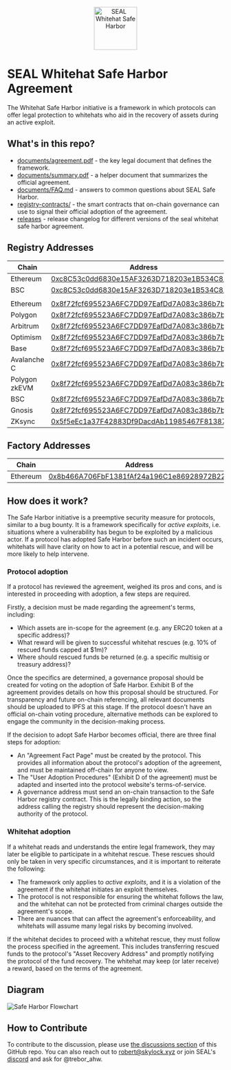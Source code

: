 <p align="center">
  <img src="assets/whitehat-full-logo-blue.svg" alt="SEAL Whitehat Safe Harbor" height=100/>
</p>

# SEAL Whitehat Safe Harbor Agreement

The Whitehat Safe Harbor initiative is a framework in which protocols can offer legal protection to whitehats who aid in the recovery of assets during an active exploit.

## What's in this repo?

-   [documents/agreement.pdf](documents/agreement.pdf) - the key legal document that defines the framework.
-   [documents/summary.pdf](documents/summary.pdf) - a helper document that summarizes the official agreement.
-   [documents/FAQ.md](documents/FAQ.md) - answers to common questions about SEAL Safe Harbor.
-   [registry-contracts/](registry-contracts/) - the smart contracts that on-chain governance can use to signal their official adoption of the agreement.
-   [releases](https://github.com/security-alliance/safe-harbor/releases) - release changelog for different versions of the seal whitehat safe harbor agreement.


## Registry Addresses

| Chain         | Address                                                                                                                          | Version |
| ------------- | -------------------------------------------------------------------------------------------------------------------------------- | ------- |
| Ethereum      | [0xc8C53c0dd6830e15AF3263D718203e1B534C8Abe](https://etherscan.io/address/0xca15Fff400e853d497Facc5456ec0231FdBcf20E)            | 2       |
| BSC           | [0xc8C53c0dd6830e15AF3263D718203e1B534C8Abe](https://etherscan.io/address/0xca15Fff400e853d497Facc5456ec0231FdBcf20E)            | 2       |
|               |                                                                                                                                  |         |
| Ethereum      | [0x8f72fcf695523A6FC7DD97EafDd7A083c386b7b6](https://etherscan.io/address/0x8f72fcf695523A6FC7DD97EafDd7A083c386b7b6)            | 1       |
| Polygon       | [0x8f72fcf695523A6FC7DD97EafDd7A083c386b7b6](https://polygonscan.com/address/0x8f72fcf695523A6FC7DD97EafDd7A083c386b7b6)         | 1       |
| Arbitrum      | [0x8f72fcf695523A6FC7DD97EafDd7A083c386b7b6](https://arbiscan.io/address/0x8f72fcf695523A6FC7DD97EafDd7A083c386b7b6)             | 1       |
| Optimism      | [0x8f72fcf695523A6FC7DD97EafDd7A083c386b7b6](https://optimistic.etherscan.io/address/0x8f72fcf695523A6FC7DD97EafDd7A083c386b7b6) | 1       |
| Base          | [0x8f72fcf695523A6FC7DD97EafDd7A083c386b7b6](https://basescan.org/address/0x8f72fcf695523A6FC7DD97EafDd7A083c386b7b6)            | 1       |
| Avalanche C   | [0x8f72fcf695523A6FC7DD97EafDd7A083c386b7b6](https://snowtrace.io/address/0x8f72fcf695523A6FC7DD97EafDd7A083c386b7b6)            | 1       |
| Polygon zkEVM | [0x8f72fcf695523A6FC7DD97EafDd7A083c386b7b6](https://zkevm.polygonscan.com/address/0x8f72fcf695523A6FC7DD97EafDd7A083c386b7b6)   | 1       |
| BSC           | [0x8f72fcf695523A6FC7DD97EafDd7A083c386b7b6](https://bscscan.com/address/0x8f72fcf695523a6fc7dd97eafdd7a083c386b7b6)             | 1       |
| Gnosis        | [0x8f72fcf695523A6FC7DD97EafDd7A083c386b7b6](https://gnosisscan.io/address/0x8f72fcf695523a6fc7dd97eafdd7a083c386b7b6)           | 1       |
| ZKsync        | [0x5f5eEc1a37F42883Df9DacdAb11985467F813877](https://explorer.zksync.io/address/0x5f5eEc1a37F42883Df9DacdAb11985467F813877)      | 1       |

## Factory Addresses

| Chain    | Address                                                                                                               | Version |
| -------- | --------------------------------------------------------------------------------------------------------------------- | ------- |
| Ethereum | [0x8b466A706FbF1381fAf24a196C1e86928972B228](https://etherscan.io/address/0x8b466A706FbF1381fAf24a196C1e86928972B228) | 2       |

## How does it work?

The Safe Harbor initiative is a preemptive security measure for protocols, similar to a bug bounty. It is a framework specifically for _active exploits_, i.e. situations where a vulnerability has begun to be exploited by a malicious actor. If a protocol has adopted Safe Harbor before such an incident occurs, whitehats will have clarity on how to act in a potential rescue, and will be more likely to help intervene.

### Protocol adoption

If a protocol has reviewed the agreement, weighed its pros and cons, and is interested in proceeding with adoption, a few steps are required.

Firstly, a decision must be made regarding the agreement's terms, including:

-   Which assets are in-scope for the agreement (e.g. any ERC20 token at a specific address)?
-   What reward will be given to successful whitehat rescues (e.g. 10% of rescued funds capped at $1m)?
-   Where should rescued funds be returned (e.g. a specific multisig or treasury address)?

Once the specifics are determined, a governance proposal should be created for voting on the adoption of Safe Harbor. Exhibit B of the agreement provides details on how this proposal should be structured. For transparency and future on-chain referencing, all relevant documents should be uploaded to IPFS at this stage. If the protocol doesn't have an official on-chain voting procedure, alternative methods can be explored to engage the community in the decision-making process.

If the decision to adopt Safe Harbor becomes official, there are three final steps for adoption:

-   An "Agreement Fact Page" must be created by the protocol. This provides all information about the protocol's adoption of the agreement, and must be maintained off-chain for anyone to view.
-   The "User Adoption Procedures" (Exhibit D of the agreement) must be adapted and inserted into the protocol website's terms-of-service.
-   A governance address must send an on-chain transaction to the Safe Harbor registry contract. This is the legally binding action, so the address calling the registry should represent the decision-making authority of the protocol.

### Whitehat adoption

If a whitehat reads and understands the entire legal framework, they may later be eligible to participate in a whitehat rescue. These rescues should only be taken in very specific circumstances, and it is important to reiterate the following:

-   The framework only applies to _active exploits_, and it is a violation of the agreement if the whitehat initiates an exploit themselves.
-   The protocol is not responsible for ensuring the whitehat follows the law, and the whitehat can not be protected from criminal charges outside the agreement's scope.
-   There are nuances that can affect the agreement's enforceability, and whitehats will assume many legal risks by becoming involved.

If the whitehat decides to proceed with a whitehat rescue, they must follow the process specified in the agreement. This includes transferring rescued funds to the protocol's "Asset Recovery Address" and promptly notifying the protocol of the fund recovery. The whitehat may keep (or later receive) a reward, based on the terms of the agreement.

## Diagram

![Safe Harbor Flowchart](assets/flowchart.png)

## How to Contribute

To contribute to the discussion, please use [the discussions section](https://github.com/security-alliance/safe-harbor/discussions) of this GitHub repo. You can also reach out to robert@skylock.xyz or join SEAL's [discord](https://discord.gg/securityalliance) and ask for @trebor_ahw.
